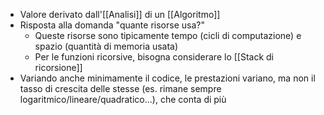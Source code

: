 - Valore derivato dall'[[Analisi]] di un [[Algoritmo]]
- Risposta alla domanda "quante risorse usa?"
	- Queste risorse sono tipicamente tempo (cicli di computazione) e spazio (quantità di memoria usata)
	- Per le funzioni ricorsive, bisogna considerare lo [[Stack di ricorsione]]
- Variando anche minimamente il codice, le prestazioni variano, ma non il tasso di crescita delle stesse (es. rimane sempre logaritmico/lineare/quadratico...), che conta di più